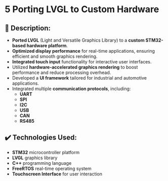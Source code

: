 # 5️ Porting LVGL to Custom Hardware

## 📌 Description:
- **Ported LVGL** (Light and Versatile Graphics Library) to a **custom STM32-based hardware platform**.
- **Optimized display performance** for real-time applications, ensuring efficient and smooth graphics rendering.
- **Integrated touch input** functionality for interactive user interfaces.
- Utilized **hardware-accelerated graphics rendering** to boost performance and reduce processing overhead.
- Developed a **UI framework** tailored for industrial and automotive applications.
- Integrated multiple **communication protocols**, including:
  - **UART**  
  - **SPI**  
  - **I2C**  
  - **USB**  
  - **CAN**  
  - **RS485**

## ✔️ Technologies Used:
- **STM32** microcontroller platform
- **LVGL** graphics library
- **C++** programming language
- **FreeRTOS** real-time operating system
- **Touchscreen Interface** for user interaction
